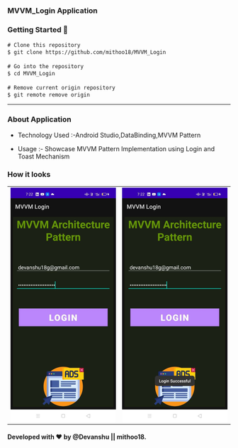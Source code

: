 ### MVVM_Login Application

### Getting Started 🚀

```
# Clone this repository
$ git clone https://github.com/mithoo18/MVVM_Login

# Go into the repository
$ cd MVVM_Login

# Remove current origin repository
$ git remote remove origin
```

---

### About Application

- Technology Used :-Android Studio,DataBinding,MVVM Pattern

- Usage :- Showcase MVVM Pattern Implementation using Login and Toast Mechanism

### How it looks 

<table>
<tr>
  <td><img align="left" src="https://github.com/mithoo18/MVVM_Login/blob/master/gitimg/2.jpg" alt="Login" /></td>

<td><img align="right" src="https://github.com/mithoo18/MVVM_Login/blob/master/gitimg/3.jpg" alt="Toast using MVVM Pattern" /></td>
</tr>
</table>


#### Developed with ❤ by @Devanshu || mithoo18.
